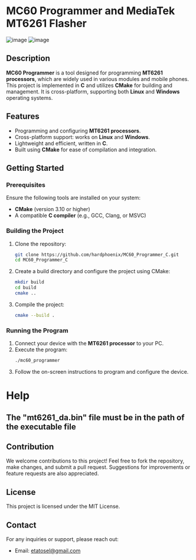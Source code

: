 # MC60 Programmer and MediaTek MT6261 Flasher
![image](https://github.com/user-attachments/assets/f2cdafed-d895-4ad9-b5c4-fc48b89dbccf)
![image](https://github.com/user-attachments/assets/07c1d4b4-b329-42da-83d4-785646ec9178)

## Description
**MC60 Programmer** is a tool designed for programming **MT6261 processors**, which are widely used in various modules and mobile phones. This project is implemented in **C** and utilizes **CMake** for building and management. It is cross-platform, supporting both **Linux** and **Windows** operating systems.

## Features
- Programming and configuring **MT6261 processors**.
- Cross-platform support: works on **Linux** and **Windows**.
- Lightweight and efficient, written in **C**.
- Built using **CMake** for ease of compilation and integration.

## Getting Started

### Prerequisites
Ensure the following tools are installed on your system:
- **CMake** (version 3.10 or higher)
- A compatible **C compiler** (e.g., GCC, Clang, or MSVC)

### Building the Project
1. Clone the repository:
   ```bash
   git clone https://github.com/hardphoenix/MC60_Programmer_C.git
   cd MC60_Programmer_C
   ```
2. Create a build directory and configure the project using CMake:
   ```bash
   mkdir build
   cd build
   cmake ..
   ```
3. Compile the project:
   ```bash
   cmake --build .
   ```

### Running the Program
1. Connect your device with the **MT6261 processor** to your PC.
2. Execute the program:
   ```bash
   ./mc60_programmer
   ```
3. Follow the on-screen instructions to program and configure the device.


# Help 
## The "mt6261_da.bin"  file must be in the path of the executable file

## Contribution
We welcome contributions to this project! Feel free to fork the repository, make changes, and submit a pull request. Suggestions for improvements or feature requests are also appreciated.

## License
This project is licensed under the MIT License.

## Contact
For any inquiries or support, please reach out:
- Email: etatosel@gmail.com
